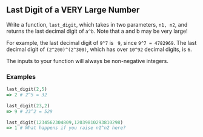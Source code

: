 ## Last Digit of a VERY Large Number

Write a function, ```last_digit```, which takes in two parameters, ```n1, n2```, and returns the last decimal digit of ```a^b```. Note that a and b may be very large!

For example, the last decimal digit of ```9^7``` is ``` 9```, since ```9^7 = 4782969```. The last decimal digit of ```(2^200)^(2^300)```, which has over ```10^92``` decimal digits, is ```6```.

The inputs to your function will always be non-negative integers.

### Examples

```ruby
last_digit(2,5)
=> 2 # 2^5 = 32

last_digit(23,2)
=> 9 # 23^2 = 529

last_digit(1234562304809,12039810293810298)
=> 1 # What happens if you raise n1^n2 here? 

